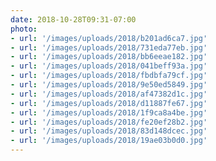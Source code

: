 ```yaml
---
date: 2018-10-28T09:31-07:00
photo:
- url: '/images/uploads/2018/b201ad6ca7.jpg'
- url: '/images/uploads/2018/731eda77eb.jpg'
- url: '/images/uploads/2018/bb6eeae182.jpg'
- url: '/images/uploads/2018/041beff93a.jpg'
- url: '/images/uploads/2018/fbdbfa79cf.jpg'
- url: '/images/uploads/2018/9e50ed5849.jpg'
- url: '/images/uploads/2018/af47382d1c.jpg'
- url: '/images/uploads/2018/d11887fe67.jpg'
- url: '/images/uploads/2018/1f9ca8a4be.jpg'
- url: '/images/uploads/2018/fe20ef28b2.jpg'
- url: '/images/uploads/2018/83d148dcec.jpg'
- url: '/images/uploads/2018/19ae03b0d0.jpg'
---
```

